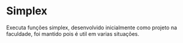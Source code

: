 # Simplex

Executa funções simplex, desenvolvido inicialmente como projeto na faculdade, foi mantido pois é util em varias situações.
